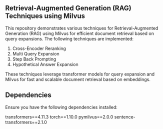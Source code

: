## Retrieval-Augmented Generation (RAG) Techniques using Milvus

This repository demonstrates various techniques for Retrieval-Augmented Generation (RAG) using Milvus for efficient document retrieval based on query expansions. The following techniques are implemented:

1. Cross-Encoder Reranking
2. Multi Query Expansion
3. Step Back Prompting
4. Hypothetical Answer Expansion

These techniques leverage transformer models for query expansion and Milvus for fast and scalable document retrieval based on embeddings.

## Dependencies

Ensure you have the following dependencies installed:

transformers==4.11.3
torch==1.10.0
pymilvus==2.0.0
sentence-transformers==2.1.0
